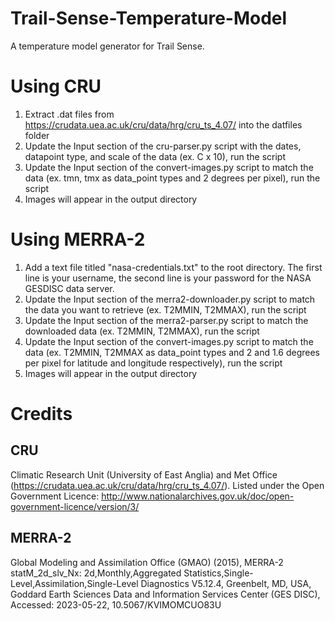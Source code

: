 # Trail-Sense-Temperature-Model
A temperature model generator for Trail Sense.

# Using CRU
1. Extract .dat files from https://crudata.uea.ac.uk/cru/data/hrg/cru_ts_4.07/ into the datfiles folder
2. Update the Input section of the cru-parser.py script with the dates, datapoint type, and scale of the data (ex. C x 10), run the script
3. Update the Input section of the convert-images.py script to match the data (ex. tmn, tmx as data_point types and 2 degrees per pixel), run the script
4. Images will appear in the output directory

# Using MERRA-2
1. Add a text file titled "nasa-credentials.txt" to the root directory. The first line is your username, the second line is your password for the NASA GESDISC data server.
2. Update the Input section of the merra2-downloader.py script to match the data you want to retrieve (ex. T2MMIN, T2MMAX), run the script
3. Update the Input section of the merra2-parser.py script to match the downloaded data (ex. T2MMIN, T2MMAX), run the script
4. Update the Input section of the convert-images.py script to match the data (ex. T2MMIN, T2MMAX as data_point types and 2 and 1.6 degrees per pixel for latitude and longitude respectively), run the script
5. Images will appear in the output directory

# Credits
## CRU
Climatic Research Unit (University of East Anglia) and Met Office (https://crudata.uea.ac.uk/cru/data/hrg/cru_ts_4.07/). Listed under the Open Government Licence: http://www.nationalarchives.gov.uk/doc/open-government-licence/version/3/

## MERRA-2
Global Modeling and Assimilation Office (GMAO) (2015), MERRA-2 statM_2d_slv_Nx: 2d,Monthly,Aggregated Statistics,Single-Level,Assimilation,Single-Level Diagnostics V5.12.4, Greenbelt, MD, USA, Goddard Earth Sciences Data and Information Services Center (GES DISC), Accessed: 2023-05-22, 10.5067/KVIMOMCUO83U

